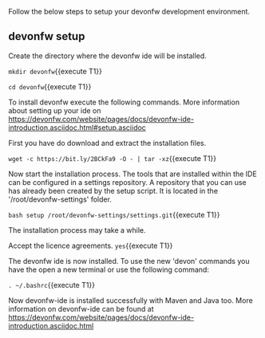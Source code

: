 Follow the below steps to setup your devonfw development environment.


## devonfw setup



Create the directory where the devonfw ide will be installed.

`mkdir devonfw`{{execute T1}}

`cd devonfw`{{execute T1}}


To install devonfw execute the following commands. More information about setting up your ide on https://devonfw.com/website/pages/docs/devonfw-ide-introduction.asciidoc.html#setup.asciidoc

First you have do download and extract the installation files.

`wget -c https://bit.ly/2BCkFa9 -O - | tar -xz`{{execute T1}}

Now start the installation process. The tools that are installed within the IDE can be configured in a settings repository. A repository that you can use has already been created by the setup script. It is located in the '/root/devonfw-settings' folder.

`bash setup /root/devonfw-settings/settings.git`{{execute T1}}

The installation process may take a while.

Accept the licence agreements.
`yes`{{execute T1}}

The devonfw ide is now installed. To use the new 'devon' commands you have the open a new terminal or use the following command:

`. ~/.bashrc`{{execute T1}}

Now devonfw-ide is installed successfully with Maven and Java too. 
More information on devonfw-ide can be found at https://devonfw.com/website/pages/docs/devonfw-ide-introduction.asciidoc.html
